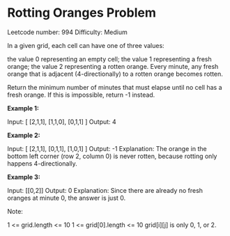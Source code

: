 # Rotting Oranges Problem
Leetcode number: 994
Difficulty: Medium

In a given grid, each cell can have one of three values:

the value 0 representing an empty cell;
the value 1 representing a fresh orange;
the value 2 representing a rotten orange.
Every minute, any fresh orange that is adjacent (4-directionally) to a rotten orange becomes rotten.

Return the minimum number of minutes that must elapse until no cell has a fresh orange.  If this is impossible, return -1 instead.

 
**Example 1:**

Input: [
    [2,1,1],
    [1,1,0],
    [0,1,1]
    ]
Output: 4

**Example 2:**

Input: [
    [2,1,1],
    [0,1,1],
    [1,0,1]
    ]
Output: -1
Explanation:  The orange in the bottom left corner (row 2, column 0) is never rotten, because rotting only happens 4-directionally.

**Example 3:**

Input: [[0,2]]
Output: 0
Explanation:  Since there are already no fresh oranges at minute 0, the answer is just 0.
 

Note:

1 <= grid.length <= 10
1 <= grid[0].length <= 10
grid[i][j] is only 0, 1, or 2.